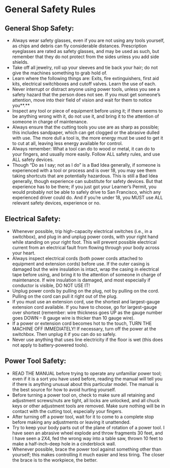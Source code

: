 # General Safety Rules

## General Shop Safety:

* Always wear safety glasses, even if you are not using any tools yourself, as chips and debris can fly considerable distances.  Prescription eyeglasses are rated as safety glasses, and may be used as such, but remember that they do not protect from the sides unless you add side shields.
* Take off all jewelry, roll up your sleeves and tie back your hair; do not give the machines something to grab hold of.
* Learn where the following things are:  Exits, fire extinguishers, first aid kits, electrical switchboxes and cutoff valves.  Learn the use of each.
* Never interrupt or distract anyone using power tools, unless you see a safety hazard that the person does not see.  If you must get someone’s attention, move into their field of vision and wait for them to notice you**.**
* Inspect any tool or piece of equipment before using it; if there seems to be anything wrong with it, do not use it, and bring it to the attention of someone in charge of maintenance.
* Always ensure that the cutting tools you use are as sharp as possible; this includes sandpaper, which can get clogged or the abrasive dulled with use.  The more dull a tool is, the more energy must be used to get it to cut at all, leaving less energy available for control.
* Always remember:  What a tool can do to wood or metal, it can do to your fingers, and usually more easily.  Follow ALL safety rules, and use ALL safety devices.  
* Though “Do as I say; not as I do” is a Bad Idea generally, if someone is experienced with a tool or process and is over 18, you may see them taking shortcuts that are potentially hazardous.  This is still a Bad Idea generally, though experience can substitute for safety devices. But that experience has to be there; if you just got your Learner’s Permit, you would probably not be able to safely drive to San Francisco, which any experienced driver could do.  And if you’re under 18, you MUST use ALL relevant safety devices, experience or no.

## Electrical Safety:

* Whenever possible, trip high-capacity electrical switches \(i.e., in a switchbox\), and plug in and unplug power cords, with your right hand while standing on your right foot.  This will prevent possible electrical current from an electrical fault from flowing through your body across your heart.
* Always inspect electrical cords \(both power cords attached to equipment and extension cords\) before use.  If the outer casing is damaged but the wire insulation is intact, wrap the casing in electrical tape before using, and bring it to the attention of someone in charge of maintenance.  If wire insulation is damaged, and most especially if conductor is visible, DO NOT USE IT!
* Unplug power cords by pulling on the plug, not by pulling on the cord.  Pulling on the cord can pull it right out of the plug.
* If you must use an extension cord, use the shortest and largest-gauge extension cord available.  If you have to choose, go for largest-gauge over shortest \(remember: wire thickness goes UP as the gauge number goes DOWN – 8 gauge wire is thicker than 10 gauge wire\).
* If a power or extension cord becomes hot to the touch, TURN THE MACHINE OFF IMMEDIATELY!  If necessary, turn off the power at the switchbox. Then unplug it if you can do so safely.
* Never use anything that uses line electricity if the floor is wet \(this does not apply to battery-powered tools\).

## Power Tool Safety:

* READ THE MANUAL before trying to operate any unfamiliar power tool; even if it is a sort you have used before, reading the manual will tell you if there is anything unusual about this particular model.  The manual is the best source for how to avoid hurting yourself.
* Before turning a power tool on, check to make sure all retaining and adjustment screws/nuts are tight, all locks are unlocked, and all chuck keys or other adjustment tools are removed.  Make sure nothing will be in contact with the cutting tool, especially your fingers.
* After turning off a power tool, wait for it to come to a complete stop before making any adjustments or leaving it unattended.
* Try to keep your body parts out of the plane of rotation of a power tool.  I have seen an abrasive wheel explode and throw fragments 30 feet, and I have seen a 2X4, fed the wrong way into a table saw, thrown 10 feet to make a half-inch-deep hole in a cinderblock wall.
* Whenever possible, brace the power tool against something other than yourself; this makes controlling it much easier and less tiring.  The closer the brace is to the workpiece, the better. 


